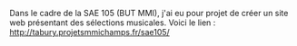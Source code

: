 Dans le cadre de la SAE 105 (BUT MMI), j'ai eu pour projet de créer un site web présentant des sélections musicales. Voici le lien : http://tabury.projetsmmichamps.fr/sae105/
